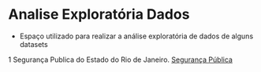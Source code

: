# Analise Exploratória Dados
- Espaço utilizado para realizar a análise exploratória de dados de alguns datasets

1 Segurança Publica do Estado do Rio de Janeiro. [Segurança Pública](https://github.com/Prog-LucasAlves/Analise_Exploratoria_Dados/tree/main/AED_01_Seguraca_Publica)